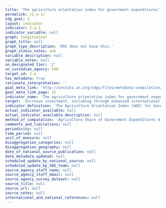 ```yaml
---
title: 'The agriculture orientation index for government expenditures'
permalink: /2-a-1/
sdg_goal: 2
layout: indicator
indicator: 2.a.1
indicator_variable: null
graph: longitudinal
graph_title: null
graph_type_description: 'ERS does not have this.'
graph_status_notes: unk
variable_description: null
variable_notes: null
un_designated_tier: '2'
un_custodian_agency: FAO
target_id: 2.a
has_metadata: true
rationale_interpretation: ''
goal_meta_link: 'http://unstats.un.org/sdgs/files/metadata-compilation/Metadata-Goal-2.pdf'
goal_meta_link_page: 15
indicator_name: 'The agriculture orientation index for government expenditures'
target: 'Increase investment, including through enhanced international cooperation, in rural infrastructure, agricultural research and extension services, technology development and plant and livestock gene banks in order to enhance agricultural productive capacity in developing countries, in particular least developed countries'
indicator_definition: 'The Agriculture Orientation Index (AOI) for Government Expenditures is defined as the Agriculture share of Government Expenditures, divided by the Agriculture Share of GDP, where Agriculture refers to the agriculture, forestry, fishing and hunting sector. An AOI greater than 1 reflects a higher orientation towards the agriculture sector, which receives a higher share of government spending relative to its contribution to economic value-added. An AOI less than 1 reflects a lower orientation to agriculture, while an AOI equal to 1 reflects neutrality in a government''s orientation to the agriculture sector. Agriculture refers to the agriculture, forestry, fishing and hunting sector, based on the Classification of the Functions of Government (COFOG) developed by the OECD and published by the United Nations Statistics Division (UNSD), found at http://unstats.un.org/unsd/cr/registry/regcst.asp?Cl=4&Top=1&Lg=1. Government expenditures are all outlays or expenses associated with supporting a particular sector or purse, including compensation of employees, and subsidies and grants paid as transfers to individuals or corporations in that sector. For a full description, see the Government Finance Statistics Manual (GFSM) 2001, developed by the International Monetary Fund (IMF), found at http://www.imf.org/external/pubs/ft/gfs/manual/. The Agriculture Share of GDP is measured by the ratio of Agriculture Value Added over GDP, based on official data reported by countries to the United Nations Statistics Division or to the OECD. The annual data and indicator, collected and compiled by the Food and Agriculture Organization of the UN (FAO), can be found on the FAOSTAT domain at: http://faostat3.fao.org/download/I/IG/E, covering the periods 2001- 2012.'
actual_indicator_available: null
actual_indicator_available_description: null
method_of_computation: 'Agriculture Share of Government Expenditures divided by Agriculture Share of GDP = AOI'
comments_and_limitations: null
periodicity: null
time_period: null
unit_of_measure: null
disaggregation_categories: null
disaggregation_geography: null
date_of_national_source_publication: null
date_metadata_updated: null
scheduled_update_by_national_source: null
scheduled_update_by_SDG_team: null
source_agency_staff_name: null
source_agency_staff_email: null
source_agency_survey_dataset: null
source_title: null
source_url: null
source_notes: null
international_and_national_references: null
---
```

